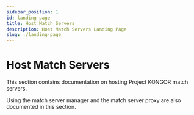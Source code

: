 ```yaml
---
sidebar_position: 1
id: landing-page
title: Host Match Servers
description: Host Match Servers Landing Page
slug: ./landing-page
---
```


# Host Match Servers

This section contains documentation on hosting Project KONGOR match servers.

Using the match server manager and the match server proxy are also documented in this section.
